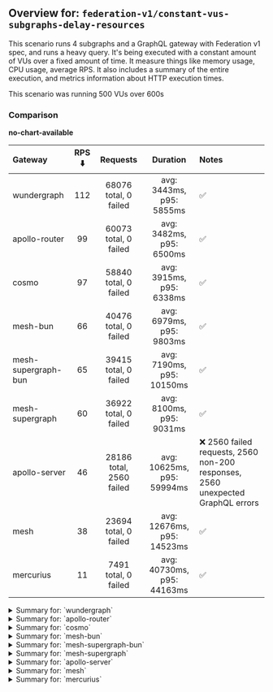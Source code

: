 ## Overview for: `federation-v1/constant-vus-subgraphs-delay-resources`


This scenario runs 4 subgraphs and a GraphQL gateway with Federation v1 spec, and runs a heavy query. It's being executed with a constant amount of VUs over a fixed amount of time. It measure things like memory usage, CPU usage, average RPS. It also includes a summary of the entire execution, and metrics information about HTTP execution times.


This scenario was running 500 VUs over 600s


### Comparison


**no-chart-available**


| Gateway             | RPS ⬇️ |         Requests         |          Duration          | Notes                                                                          |
| :------------------ | :----: | :----------------------: | :------------------------: | :----------------------------------------------------------------------------- |
| wundergraph         |  112   |  68076 total, 0 failed   |  avg: 3443ms, p95: 5855ms  | ✅                                                                              |
| apollo-router       |   99   |  60073 total, 0 failed   |  avg: 3482ms, p95: 6500ms  | ✅                                                                              |
| cosmo               |   97   |  58840 total, 0 failed   |  avg: 3915ms, p95: 6338ms  | ✅                                                                              |
| mesh-bun            |   66   |  40476 total, 0 failed   |  avg: 6979ms, p95: 9803ms  | ✅                                                                              |
| mesh-supergraph-bun |   65   |  39415 total, 0 failed   | avg: 7190ms, p95: 10150ms  | ✅                                                                              |
| mesh-supergraph     |   60   |  36922 total, 0 failed   |  avg: 8100ms, p95: 9031ms  | ✅                                                                              |
| apollo-server       |   46   | 28186 total, 2560 failed | avg: 10625ms, p95: 59994ms | ❌ 2560 failed requests, 2560 non-200 responses, 2560 unexpected GraphQL errors |
| mesh                |   38   |  23694 total, 0 failed   | avg: 12676ms, p95: 14523ms | ✅                                                                              |
| mercurius           |   11   |   7491 total, 0 failed   | avg: 40730ms, p95: 44163ms | ✅                                                                              |



<details>
  <summary>Summary for: `wundergraph`</summary>

  **K6 Output**




```
     ✓ response code was 200
     ✓ no graphql errors
     ✓ valid response structure

     checks.........................: 100.00% ✓ 204228     ✗ 0    
     data_received..................: 6.0 GB  9.9 MB/s
     data_sent......................: 81 MB   134 kB/s
     http_req_blocked...............: avg=2.89ms   min=1.1µs    med=3.1µs   max=4.92s  p(90)=4.8µs  p(95)=5.7µs  
     http_req_connecting............: avg=2.08ms   min=0s       med=0s      max=4.19s  p(90)=0s     p(95)=0s     
     http_req_duration..............: avg=3.44s    min=618.35ms med=3.41s   max=11.87s p(90)=5.03s  p(95)=5.85s  
       { expected_response:true }...: avg=3.44s    min=618.35ms med=3.41s   max=11.87s p(90)=5.03s  p(95)=5.85s  
     http_req_failed................: 0.00%   ✓ 0          ✗ 68076
     http_req_receiving.............: avg=638.84ms min=31.5µs   med=99.8µs  max=9.82s  p(90)=2.65s  p(95)=3.65s  
     http_req_sending...............: avg=49.88ms  min=5.8µs    med=16.59µs max=6.84s  p(90)=5.92ms p(95)=44.18ms
     http_req_tls_handshaking.......: avg=0s       min=0s       med=0s      max=0s     p(90)=0s     p(95)=0s     
     http_req_waiting...............: avg=2.75s    min=616.66ms med=2.87s   max=7.57s  p(90)=3.88s  p(95)=4.07s  
     http_reqs......................: 68076   112.964593/s
     iteration_duration.............: avg=4.41s    min=625.44ms med=3.96s   max=18.26s p(90)=7.14s  p(95)=8.22s  
     iterations.....................: 68076   112.964593/s
     vus............................: 211     min=211      max=500
     vus_max........................: 500     min=500      max=500
```


**Performance Overview**


**no-image-available**


**Subgraphs Overview**


**no-image-available**


**HTTP Overview**


**no-image-available**


  </details>

<details>
  <summary>Summary for: `apollo-router`</summary>

  **K6 Output**




```
     ✓ response code was 200
     ✓ no graphql errors
     ✓ valid response structure

     checks.........................: 100.00% ✓ 180219   ✗ 0    
     data_received..................: 5.3 GB  8.7 MB/s
     data_sent......................: 71 MB   118 kB/s
     http_req_blocked...............: avg=6.65ms   min=1.3µs    med=3.3µs  max=7.25s  p(90)=5.2µs   p(95)=6.3µs   
     http_req_connecting............: avg=5.51ms   min=0s       med=0s     max=7.25s  p(90)=0s      p(95)=0s      
     http_req_duration..............: avg=3.48s    min=287.55ms med=3.39s  max=13.7s  p(90)=5.41s   p(95)=6.5s    
       { expected_response:true }...: avg=3.48s    min=287.55ms med=3.39s  max=13.7s  p(90)=5.41s   p(95)=6.5s    
     http_req_failed................: 0.00%   ✓ 0        ✗ 60073
     http_req_receiving.............: avg=770.62ms min=27.6µs   med=94.6µs max=12.12s p(90)=3.19s   p(95)=4.47s   
     http_req_sending...............: avg=79.12ms  min=5.9µs    med=16.7µs max=8.82s  p(90)=15.91ms p(95)=496.84ms
     http_req_tls_handshaking.......: avg=0s       min=0s       med=0s     max=0s     p(90)=0s      p(95)=0s      
     http_req_waiting...............: avg=2.63s    min=276.97ms med=2.76s  max=9.18s  p(90)=3.93s   p(95)=4.18s   
     http_reqs......................: 60073   99.71528/s
     iteration_duration.............: avg=4.99s    min=301.91ms med=4.45s  max=24.33s p(90)=8.51s   p(95)=9.77s   
     iterations.....................: 60073   99.71528/s
     vus............................: 217     min=217    max=500
     vus_max........................: 500     min=500    max=500
```


**Performance Overview**


**no-image-available**


**Subgraphs Overview**


**no-image-available**


**HTTP Overview**


**no-image-available**


  </details>

<details>
  <summary>Summary for: `cosmo`</summary>

  **K6 Output**




```
     ✓ response code was 200
     ✓ no graphql errors
     ✓ valid response structure

     checks.........................: 100.00% ✓ 176520    ✗ 0    
     data_received..................: 5.2 GB  8.6 MB/s
     data_sent......................: 70 MB   116 kB/s
     http_req_blocked...............: avg=1.95ms   min=1.1µs    med=3.1µs  max=3.99s  p(90)=4.8µs   p(95)=5.6µs   
     http_req_connecting............: avg=917.92µs min=0s       med=0s     max=3.99s  p(90)=0s      p(95)=0s      
     http_req_duration..............: avg=3.91s    min=982.04ms med=3.84s  max=12.19s p(90)=5.69s   p(95)=6.33s   
       { expected_response:true }...: avg=3.91s    min=982.04ms med=3.84s  max=12.19s p(90)=5.69s   p(95)=6.33s   
     http_req_failed................: 0.00%   ✓ 0         ✗ 58840
     http_req_receiving.............: avg=730.52ms min=29.8µs   med=97.5µs max=9.86s  p(90)=2.93s   p(95)=3.52s   
     http_req_sending...............: avg=70.31ms  min=5.7µs    med=17.2µs max=7.8s   p(90)=14.93ms p(95)=343.05ms
     http_req_tls_handshaking.......: avg=0s       min=0s       med=0s     max=0s     p(90)=0s      p(95)=0s      
     http_req_waiting...............: avg=3.11s    min=969.2ms  med=3.14s  max=7.82s  p(90)=4.24s   p(95)=4.47s   
     http_reqs......................: 58840   97.611198/s
     iteration_duration.............: avg=5.1s     min=989.73ms med=4.7s   max=24.46s p(90)=8.05s   p(95)=9.21s   
     iterations.....................: 58840   97.611198/s
     vus............................: 229     min=229     max=500
     vus_max........................: 500     min=500     max=500
```


**Performance Overview**


**no-image-available**


**Subgraphs Overview**


**no-image-available**


**HTTP Overview**


**no-image-available**


  </details>

<details>
  <summary>Summary for: `mesh-bun`</summary>

  **K6 Output**




```
     ✓ response code was 200
     ✓ no graphql errors
     ✓ valid response structure

     checks.........................: 100.00% ✓ 121428    ✗ 0    
     data_received..................: 3.6 GB  5.9 MB/s
     data_sent......................: 48 MB   79 kB/s
     http_req_blocked...............: avg=688.06µs min=1.1µs  med=3.1µs  max=2.45s   p(90)=4.7µs    p(95)=5.8µs  
     http_req_connecting............: avg=454.39µs min=0s     med=0s     max=66.66ms p(90)=0s       p(95)=0s     
     http_req_duration..............: avg=6.97s    min=2.67s  med=7.63s  max=12.98s  p(90)=9.45s    p(95)=9.8s   
       { expected_response:true }...: avg=6.97s    min=2.67s  med=7.63s  max=12.98s  p(90)=9.45s    p(95)=9.8s   
     http_req_failed................: 0.00%   ✓ 0         ✗ 40476
     http_req_receiving.............: avg=173.05ms min=36.1µs med=79.1µs max=5.52s   p(90)=622.95ms p(95)=1.27s  
     http_req_sending...............: avg=11.82ms  min=5.7µs  med=15.9µs max=2.16s   p(90)=172.09µs p(95)=16.83ms
     http_req_tls_handshaking.......: avg=0s       min=0s     med=0s     max=0s      p(90)=0s       p(95)=0s     
     http_req_waiting...............: avg=6.79s    min=2.54s  med=7.4s   max=11.14s  p(90)=9.13s    p(95)=9.48s  
     http_reqs......................: 40476   66.888054/s
     iteration_duration.............: avg=7.44s    min=2.69s  med=8s     max=17.08s  p(90)=10.1s    p(95)=10.54s 
     iterations.....................: 40476   66.888054/s
     vus............................: 63      min=63      max=500
     vus_max........................: 500     min=500     max=500
```


**Performance Overview**


**no-image-available**


**Subgraphs Overview**


**no-image-available**


**HTTP Overview**


**no-image-available**


  </details>

<details>
  <summary>Summary for: `mesh-supergraph-bun`</summary>

  **K6 Output**




```
     ✓ response code was 200
     ✓ no graphql errors
     ✓ valid response structure

     checks.........................: 100.00% ✓ 118245    ✗ 0    
     data_received..................: 3.5 GB  5.7 MB/s
     data_sent......................: 47 MB   77 kB/s
     http_req_blocked...............: avg=756.99µs min=1.4µs   med=3.6µs   max=2.06s   p(90)=5.5µs    p(95)=6.6µs  
     http_req_connecting............: avg=387.99µs min=0s      med=0s      max=56.71ms p(90)=0s       p(95)=0s     
     http_req_duration..............: avg=7.18s    min=1.14s   med=7.58s   max=13.73s  p(90)=9.79s    p(95)=10.15s 
       { expected_response:true }...: avg=7.18s    min=1.14s   med=7.58s   max=13.73s  p(90)=9.79s    p(95)=10.15s 
     http_req_failed................: 0.00%   ✓ 0         ✗ 39415
     http_req_receiving.............: avg=173.97ms min=41.09µs med=94.9µs  max=4.62s   p(90)=727.71ms p(95)=1.12s  
     http_req_sending...............: avg=13.28ms  min=6.3µs   med=17.39µs max=2.47s   p(90)=501.7µs  p(95)=18.08ms
     http_req_tls_handshaking.......: avg=0s       min=0s      med=0s      max=0s      p(90)=0s       p(95)=0s     
     http_req_waiting...............: avg=7s       min=1.14s   med=7.4s    max=12.02s  p(90)=9.47s    p(95)=9.82s  
     http_reqs......................: 39415   65.118955/s
     iteration_duration.............: avg=7.64s    min=1.2s    med=8.01s   max=14.64s  p(90)=10.42s   p(95)=10.87s 
     iterations.....................: 39415   65.118955/s
     vus............................: 112     min=112     max=500
     vus_max........................: 500     min=500     max=500
```


**Performance Overview**


**no-image-available**


**Subgraphs Overview**


**no-image-available**


**HTTP Overview**


**no-image-available**


  </details>

<details>
  <summary>Summary for: `mesh-supergraph`</summary>

  **K6 Output**




```
     ✓ response code was 200
     ✓ no graphql errors
     ✓ valid response structure

     checks.........................: 100.00% ✓ 110766    ✗ 0    
     data_received..................: 3.2 GB  5.3 MB/s
     data_sent......................: 44 MB   72 kB/s
     http_req_blocked...............: avg=551.66µs min=1.2µs  med=3.3µs   max=529.52ms p(90)=4.8µs    p(95)=5.7µs  
     http_req_connecting............: avg=493.78µs min=0s     med=0s      max=78.78ms  p(90)=0s       p(95)=0s     
     http_req_duration..............: avg=8.1s     min=5.3s   med=8.07s   max=12.94s   p(90)=8.76s    p(95)=9.03s  
       { expected_response:true }...: avg=8.1s     min=5.3s   med=8.07s   max=12.94s   p(90)=8.76s    p(95)=9.03s  
     http_req_failed................: 0.00%   ✓ 0         ✗ 36922
     http_req_receiving.............: avg=7.55ms   min=34.4µs med=87.19µs max=1.72s    p(90)=1.1ms    p(95)=8.6ms  
     http_req_sending...............: avg=3.47ms   min=6.6µs  med=18.39µs max=1.11s    p(90)=109.38µs p(95)=13.27ms
     http_req_tls_handshaking.......: avg=0s       min=0s     med=0s      max=0s       p(90)=0s       p(95)=0s     
     http_req_waiting...............: avg=8.08s    min=5.3s   med=8.06s   max=12.93s   p(90)=8.75s    p(95)=9s     
     http_reqs......................: 36922   60.947747/s
     iteration_duration.............: avg=8.17s    min=5.48s  med=8.12s   max=13.02s   p(90)=8.87s    p(95)=9.18s  
     iterations.....................: 36922   60.947747/s
     vus............................: 122     min=122     max=500
     vus_max........................: 500     min=500     max=500
```


**Performance Overview**


**no-image-available**


**Subgraphs Overview**


**no-image-available**


**HTTP Overview**


**no-image-available**


  </details>

<details>
  <summary>Summary for: `apollo-server`</summary>

  **K6 Output**




```
     ✗ response code was 200
      ↳  90% — ✓ 25626 / ✗ 2560
     ✗ no graphql errors
      ↳  90% — ✓ 25626 / ✗ 2560
     ✓ valid response structure

     checks.........................: 93.75% ✓ 76878     ✗ 5120 
     data_received..................: 2.3 GB 3.7 MB/s
     data_sent......................: 34 MB  55 kB/s
     http_req_blocked...............: avg=7.65ms min=1.3µs med=3.3µs  max=1.18s    p(90)=108.1µs p(95)=28.28ms
     http_req_connecting............: avg=7.48ms min=0s    med=0s     max=1.18s    p(90)=0s      p(95)=27.78ms
     http_req_duration..............: avg=10.62s min=2.53s med=5.74s  max=1m1s     p(90)=7.95s   p(95)=59.99s 
       { expected_response:true }...: avg=5.69s  min=2.53s med=5.58s  max=59.62s   p(90)=6.9s    p(95)=7.24s  
     http_req_failed................: 9.08%  ✓ 2560      ✗ 25626
     http_req_receiving.............: avg=3.13ms min=0s    med=85.3µs max=549.52ms p(90)=357.3µs p(95)=1.12ms 
     http_req_sending...............: avg=3.98ms min=6.7µs med=19.3µs max=790.57ms p(90)=1.46ms  p(95)=15.02ms
     http_req_tls_handshaking.......: avg=0s     min=0s    med=0s     max=0s       p(90)=0s      p(95)=0s     
     http_req_waiting...............: avg=10.61s min=2.53s med=5.73s  max=1m1s     p(90)=7.95s   p(95)=59.99s 
     http_reqs......................: 28186  46.593408/s
     iteration_duration.............: avg=10.68s min=2.55s med=5.78s  max=1m1s     p(90)=8.08s   p(95)=1m0s   
     iterations.....................: 28186  46.593408/s
     vus............................: 28     min=28      max=500
     vus_max........................: 500    min=500     max=500
```


**Performance Overview**


**no-image-available**


**Subgraphs Overview**


**no-image-available**


**HTTP Overview**


**no-image-available**


  </details>

<details>
  <summary>Summary for: `mesh`</summary>

  **K6 Output**




```
     ✓ response code was 200
     ✓ no graphql errors
     ✓ valid response structure

     checks.........................: 100.00% ✓ 71082     ✗ 0    
     data_received..................: 2.1 GB  3.4 MB/s
     data_sent......................: 28 MB   46 kB/s
     http_req_blocked...............: avg=1.51ms min=1.8µs  med=4.59µs  max=335.62ms p(90)=7.1µs   p(95)=13.73µs
     http_req_connecting............: avg=1.46ms min=0s     med=0s      max=140.87ms p(90)=0s      p(95)=0s     
     http_req_duration..............: avg=12.67s min=8.38s  med=12.65s  max=17.93s   p(90)=14.19s  p(95)=14.52s 
       { expected_response:true }...: avg=12.67s min=8.38s  med=12.65s  max=17.93s   p(90)=14.19s  p(95)=14.52s 
     http_req_failed................: 0.00%   ✓ 0         ✗ 23694
     http_req_receiving.............: avg=8.09ms min=50.1µs med=136.2µs max=1.8s     p(90)=2.28ms  p(95)=9.84ms 
     http_req_sending...............: avg=3.23ms min=9.7µs  med=26.9µs  max=869ms    p(90)=171.6µs p(95)=15.66ms
     http_req_tls_handshaking.......: avg=0s     min=0s     med=0s      max=0s       p(90)=0s      p(95)=0s     
     http_req_waiting...............: avg=12.66s min=8.38s  med=12.64s  max=17.74s   p(90)=14.19s  p(95)=14.5s  
     http_reqs......................: 23694   38.902248/s
     iteration_duration.............: avg=12.77s min=8.71s  med=12.76s  max=18.14s   p(90)=14.32s  p(95)=14.68s 
     iterations.....................: 23694   38.902248/s
     vus............................: 90      min=90      max=500
     vus_max........................: 500     min=500     max=500
```


**Performance Overview**


**no-image-available**


**Subgraphs Overview**


**no-image-available**


**HTTP Overview**


**no-image-available**


  </details>

<details>
  <summary>Summary for: `mercurius`</summary>

  **K6 Output**




```
     ✓ response code was 200
     ✓ no graphql errors
     ✓ valid response structure

     checks.........................: 100.00% ✓ 22473     ✗ 0    
     data_received..................: 658 MB  1.0 MB/s
     data_sent......................: 9.0 MB  14 kB/s
     http_req_blocked...............: avg=3.49ms   min=1.8µs  med=4.4µs   max=114.76ms p(90)=5.9µs   p(95)=30.94ms
     http_req_connecting............: avg=3.43ms   min=0s     med=0s      max=114.73ms p(90)=0s      p(95)=30.25ms
     http_req_duration..............: avg=40.72s   min=13.43s med=41.82s  max=47.1s    p(90)=43.06s  p(95)=44.16s 
       { expected_response:true }...: avg=40.72s   min=13.43s med=41.82s  max=47.1s    p(90)=43.06s  p(95)=44.16s 
     http_req_failed................: 0.00%   ✓ 0         ✗ 7491 
     http_req_receiving.............: avg=249.43µs min=55µs   med=116.2µs max=21.24ms  p(90)=309.8µs p(95)=401.3µs
     http_req_sending...............: avg=638.12µs min=10.2µs med=27.3µs  max=31.3ms   p(90)=45.2µs  p(95)=5.18ms 
     http_req_tls_handshaking.......: avg=0s       min=0s     med=0s      max=0s       p(90)=0s      p(95)=0s     
     http_req_waiting...............: avg=40.72s   min=13.43s med=41.82s  max=47.1s    p(90)=43.06s  p(95)=44.16s 
     http_reqs......................: 7491    11.890301/s
     iteration_duration.............: avg=40.74s   min=13.44s med=41.82s  max=47.11s   p(90)=43.07s  p(95)=44.17s 
     iterations.....................: 7491    11.890301/s
     vus............................: 120     min=120     max=500
     vus_max........................: 500     min=500     max=500
```


**Performance Overview**


**no-image-available**


**Subgraphs Overview**


**no-image-available**


**HTTP Overview**


**no-image-available**


  </details>